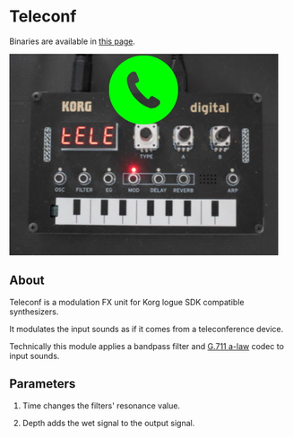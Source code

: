 # Teleconf

Binaries are available in [this page](https://github.com/boochow/teleconf/releases).

[![top-page](https://raw.githubusercontent.com/boochow/teleconf/images/teleconf.jpg)](https://www.youtube.com/watch?v=OHrTgCjFOb0)

## About

Teleconf is a modulation FX unit for Korg logue SDK compatible synthesizers.

It modulates the input sounds as if it comes from a teleconference device.

Technically this module applies a bandpass filter and [G.711 a-law](https://en.wikipedia.org/wiki/G.711) codec to input sounds.

## Parameters

1. Time changes the filters' resonance value.

1. Depth adds the wet signal to the output signal.
